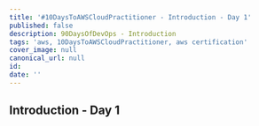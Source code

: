 ```yaml
---
title: '#10DaysToAWSCloudPractitioner - Introduction - Day 1'
published: false
description: 90DaysOfDevOps - Introduction
tags: 'aws, 10DaysToAWSCloudPractitioner, aws certification'
cover_image: null
canonical_url: null
id: 
date: ''
---
```


## Introduction - Day 1
